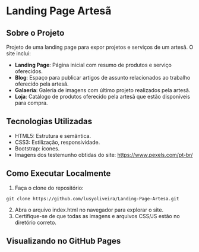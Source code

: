 # Landing Page Artesã

## Sobre o Projeto
Projeto de uma landing page para expor projetos e serviços de um artesã.
O site inclui:
- **Landing Page**: Página inicial com resumo de produtos e serviço oferecidos.
- **Blog**: Espaço para publicar artigos de assunto relacionados ao trabalho oferecido pela artesã.
- **Galaeria**: Galeria de imagens com último projeto realizados pela artesã.
- **Loja**: Catálogo de produtos oferecido pela artesã que estão disponíveis para compra.

## Tecnologias Utilizadas

- HTML5: Estrutura e semântica.
- CSS3: Estilização, responsividade.
- Bootstrap: ícones.
- Imagens dos testemunho obtidas do site: https://www.pexels.com/pt-br/

## Como Executar Localmente
1. Faça o clone do repositório:
```
git clone https://github.com/lusyoliveira/Landing-Page-Artesa.git
```
2. Abra o arquivo index.html no navegador para explorar o site.
3. Certifique-se de que todas as imagens e arquivos CSS/JS estão no diretório correto.

## Visualizando no GitHub Pages
